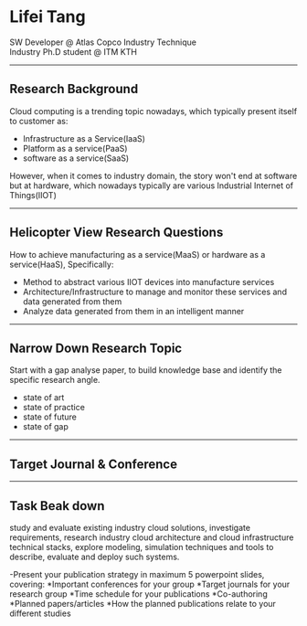 # Lifei Tang  
SW Developer @ Atlas Copco Industry Technique  
Industry Ph.D student @ ITM KTH

---

## Research Background

Cloud computing is a trending topic nowadays, which typically present itself to customer as:
 * Infrastructure as a Service(IaaS)
 * Platform as a service(PaaS)
 * software as a service(SaaS) 

However, when it comes to industry domain, the story won't end at software but at hardware, which nowadays typically are various Industrial Internet of Things(IIOT)

---

## Helicopter View Research Questions
How to achieve manufacturing as a service(MaaS) or hardware as a service(HaaS), Specifically:
 * Method to abstract various IIOT devices into manufacture services 
 * Architecture/Infrastructure to manage and monitor these services and data generated from them 
 * Analyze data generated from them in an intelligent manner

---

## Narrow Down Research Topic 
Start with a gap analyse paper, to build knowledge base and identify the specific research angle. 
 * state of art
 * state of practice
 * state of future
 * state of gap

---

## Target Journal & Conference


---

## Task Beak down

study and evaluate existing industry cloud solutions, investigate requirements, research industry cloud architecture and cloud infrastructure technical stacks, explore modeling, simulation techniques and tools to describe, evaluate and deploy such systems.

-Present your publication strategy in maximum 5 powerpoint slides, covering:
*Important conferences for your group
*Target journals for your research group
*Time schedule for your publications
*Co-authoring
*Planned papers/articles
*How the planned publications relate to your different studies
